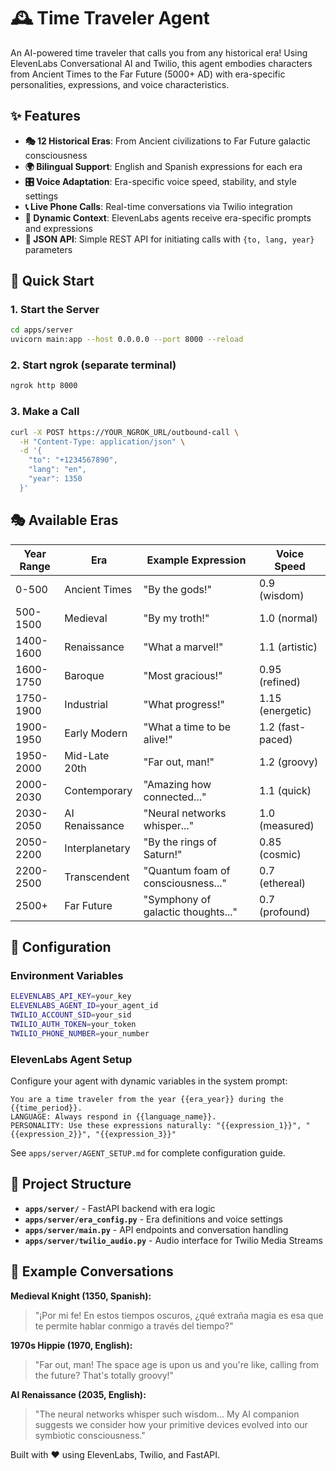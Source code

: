 # 🕰️ Time Traveler Agent

An AI-powered time traveler that calls you from any historical era! Using ElevenLabs Conversational AI and Twilio, this agent embodies characters from Ancient Times to the Far Future (5000+ AD) with era-specific personalities, expressions, and voice characteristics.

## ✨ Features

- **🎭 12 Historical Eras**: From Ancient civilizations to Far Future galactic consciousness
- **🌍 Bilingual Support**: English and Spanish expressions for each era
- **🎛️ Voice Adaptation**: Era-specific voice speed, stability, and style settings
- **📞 Live Phone Calls**: Real-time conversations via Twilio integration
- **🧠 Dynamic Context**: ElevenLabs agents receive era-specific prompts and expressions
- **🔧 JSON API**: Simple REST API for initiating calls with `{to, lang, year}` parameters

## 🚀 Quick Start

### 1. Start the Server
```bash
cd apps/server
uvicorn main:app --host 0.0.0.0 --port 8000 --reload
```

### 2. Start ngrok (separate terminal)
```bash
ngrok http 8000
```

### 3. Make a Call
```bash
curl -X POST https://YOUR_NGROK_URL/outbound-call \
  -H "Content-Type: application/json" \
  -d '{
    "to": "+1234567890",
    "lang": "en",
    "year": 1350
  }'
```

## 🎭 Available Eras

| Year Range | Era | Example Expression | Voice Speed |
|------------|-----|-------------------|-------------|
| 0-500 | Ancient Times | "By the gods!" | 0.9 (wisdom) |
| 500-1500 | Medieval | "By my troth!" | 1.0 (normal) |
| 1400-1600 | Renaissance | "What a marvel!" | 1.1 (artistic) |
| 1600-1750 | Baroque | "Most gracious!" | 0.95 (refined) |
| 1750-1900 | Industrial | "What progress!" | 1.15 (energetic) |
| 1900-1950 | Early Modern | "What a time to be alive!" | 1.2 (fast-paced) |
| 1950-2000 | Mid-Late 20th | "Far out, man!" | 1.2 (groovy) |
| 2000-2030 | Contemporary | "Amazing how connected..." | 1.1 (quick) |
| 2030-2050 | AI Renaissance | "Neural networks whisper..." | 1.0 (measured) |
| 2050-2200 | Interplanetary | "By the rings of Saturn!" | 0.85 (cosmic) |
| 2200-2500 | Transcendent | "Quantum foam of consciousness..." | 0.7 (ethereal) |
| 2500+ | Far Future | "Symphony of galactic thoughts..." | 0.7 (profound) |

## 🔧 Configuration

### Environment Variables
```bash
ELEVENLABS_API_KEY=your_key
ELEVENLABS_AGENT_ID=your_agent_id
TWILIO_ACCOUNT_SID=your_sid
TWILIO_AUTH_TOKEN=your_token
TWILIO_PHONE_NUMBER=your_number
```

### ElevenLabs Agent Setup
Configure your agent with dynamic variables in the system prompt:
```
You are a time traveler from the year {{era_year}} during the {{time_period}}.
LANGUAGE: Always respond in {{language_name}}.
PERSONALITY: Use these expressions naturally: "{{expression_1}}", "{{expression_2}}", "{{expression_3}}"
```

See `apps/server/AGENT_SETUP.md` for complete configuration guide.

## 📁 Project Structure

- **`apps/server/`** - FastAPI backend with era logic
- **`apps/server/era_config.py`** - Era definitions and voice settings
- **`apps/server/main.py`** - API endpoints and conversation handling
- **`apps/server/twilio_audio.py`** - Audio interface for Twilio Media Streams

## 🎯 Example Conversations

**Medieval Knight (1350, Spanish):**
> "¡Por mi fe! En estos tiempos oscuros, ¿qué extraña magia es esa que te permite hablar conmigo a través del tiempo?"

**1970s Hippie (1970, English):**
> "Far out, man! The space age is upon us and you're like, calling from the future? That's totally groovy!"

**AI Renaissance (2035, English):**
> "The neural networks whisper such wisdom... My AI companion suggests we consider how your primitive devices evolved into our symbiotic consciousness."

Built with ❤️ using ElevenLabs, Twilio, and FastAPI.
